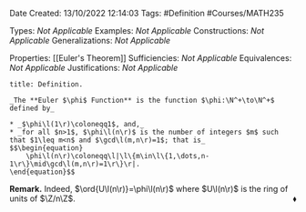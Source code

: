 <div class="topSpace"></div>

Date Created: 13/10/2022 12:14:03
Tags: #Definition #Courses/MATH235

Types: _Not Applicable_
Examples: _Not Applicable_
Constructions: _Not Applicable_
Generalizations: _Not Applicable_

Properties: [[Euler's Theorem]]
Sufficiencies: _Not Applicable_
Equivalences: _Not Applicable_
Justifications: _Not Applicable_

``` ad-Definition
title: Definition.

_The **Euler $\phi$ Function** is the function $\phi:\N^+\to\N^+$ defined by_

* _$\phi\l(1\r)\coloneqq1$, and,_
* _for all $n>1$, $\phi\l(n\r)$ is the number of integers $m$ such that $1\leq m<n$ and $\gcd\l(m,n\r)=1$; that is_
$$\begin{equation}
    \phi\l(n\r)\coloneqq\l|\l\{m\in\l\{1,\dots,n-1\r\}\mid\gcd\l(m,n\r)=1\r\}\r|.
\end{equation}$$

```

**Remark.** Indeed, $\ord{U\l(n\r)}=\phi\l(n\r)$ where $U\l(n\r)$ is the ring of units of $\Z/n\Z$.<span style="float:right;">$\blacklozenge$</span>
